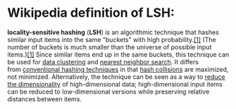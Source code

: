 # Wikipedia definition of LSH:
**locality-sensitive hashing** (**LSH**) is an algorithmic technique that hashes similar input items into the same "buckets" with high probability.[[1]](https://en.wikipedia.org/wiki/Locality-sensitive_hashing#cite_note-MOMD-1) (The number of buckets is much smaller than the universe of possible input items.)[[1]](https://en.wikipedia.org/wiki/Locality-sensitive_hashing#cite_note-MOMD-1) Since similar items end up in the same buckets, this technique can be used for [data clustering](https://en.wikipedia.org/wiki/Cluster_analysis "Cluster analysis") and [nearest neighbor search](https://en.wikipedia.org/wiki/Nearest_neighbor_search "Nearest neighbor search"). It differs from [conventional hashing techniques](https://en.wikipedia.org/wiki/Hash_function "Hash function") in that [hash collisions](https://en.wikipedia.org/wiki/Hash_collision "Hash collision") are maximized, not minimized. Alternatively, the technique can be seen as a way to [reduce the dimensionality](https://en.wikipedia.org/wiki/Dimension_reduction "Dimension reduction") of high-dimensional data; high-dimensional input items can be reduced to low-dimensional versions while preserving relative distances between items.

